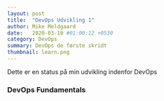 ```yaml
---
layout: post
title:  "DevOps Udvikling 1"
author: Mike Meldgaard
date:   2020-03-10 #01:00:12 +0530
category: DevOps
summary: DevOps de første skridt
thumbnail: learn.png
---
```

Dette er en status på min udvikling indenfor DevOps

<h3>DevOps Fundamentals</h3>

